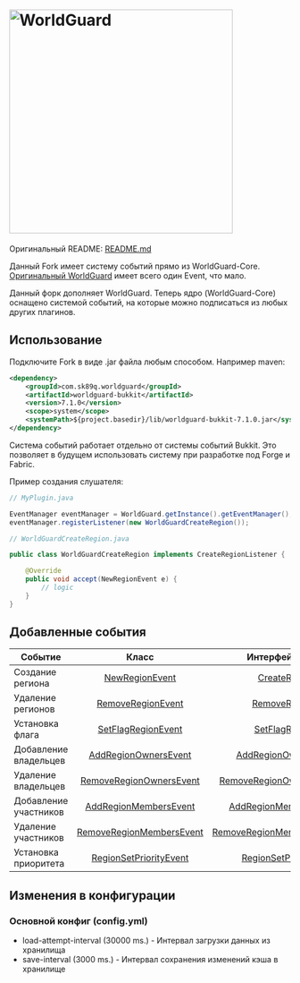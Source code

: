 <h1>
    <img src="worldguard-logo.svg" alt="WorldGuard" width="400" /> 
</h1>

Оригинальный README: [README.md](https://github.com/EngineHub/WorldGuard/blob/master/README.md)

Данный Fork имеет систему событий прямо из WorldGuard-Core. <br>
[Оригинальный WorldGuard](https://worldguard.enginehub.org/en/latest/developer/regions/events/) имеет всего один Event, что мало.<br>

Данный форк дополняет WorldGuard. Теперь ядро (WorldGuard-Core) оснащено системой событий, на которые можно подписаться из любых других плагинов.

## Использование
Подключите Fork в виде .jar файла любым способом. Например maven:
``` xml
<dependency>
    <groupId>com.sk89q.worldguard</groupId>
    <artifactId>worldguard-bukkit</artifactId>
    <version>7.1.0</version>
    <scope>system</scope>
    <systemPath>${project.basedir}/lib/worldguard-bukkit-7.1.0.jar</systemPath>
</dependency>
```

Система событий работает отдельно от системы событий Bukkit. Это позволяет в будущем использовать систему при разработке под Forge и Fabric.<br>

Пример создания слушателя:
``` java 
// MyPlugin.java

EventManager eventManager = WorldGuard.getInstance().getEventManager();
eventManager.registerListener(new WorldGuardCreateRegion());

```
``` java
// WorldGuardCreateRegion.java

public class WorldGuardCreateRegion implements CreateRegionListener {

    @Override
    public void accept(NewRegionEvent e) {
        // logic
    }
}

```
## Добавленные события
| Событие |                                                                               Класс                                                                                |                                                                                                                                                                Интерфейс слушателя |
|----------------|:------------------------------------------------------------------------------------------------------------------------------------------------------------------:|-----------------------------------------------------------------------------------------------------------------------------------------------------------------------------------:|
| Создание региона |           [NewRegionEvent](https://github.com/3ako/WorldGuard/blob/master/worldguard-core/src/main/java/com/sk89q/worldguard/events/NewRegionEvent.java)           |               [CreateRegionListener](https://github.com/3ako/WorldGuard/blob/master/worldguard-core/src/main/java/com/sk89q/worldguard/events/listeners/CreateRegionListener.java) |
| Удаление регионов |        [RemoveRegionEvent](https://github.com/3ako/WorldGuard/blob/master/worldguard-core/src/main/java/com/sk89q/worldguard/events/RemoveRegionEvent.java)        |               [RemoveRegionListener](https://github.com/3ako/WorldGuard/blob/master/worldguard-core/src/main/java/com/sk89q/worldguard/events/listeners/RemoveRegionListener.java) |
| Установка флага |       [SetFlagRegionEvent](https://github.com/3ako/WorldGuard/blob/master/worldguard-core/src/main/java/com/sk89q/worldguard/events/SetFlagRegionEvent.java)       |             [SetFlagRegionListener](https://github.com/3ako/WorldGuard/blob/master/worldguard-core/src/main/java/com/sk89q/worldguard/events/listeners/SetFlagRegionListener.java) |
| Добавление владельцев |     [AddRegionOwnersEvent](https://github.com/3ako/WorldGuard/blob/master/worldguard-core/src/main/java/com/sk89q/worldguard/events/AddRegionOwnersEvent.java)     |         [AddRegionOwnersListener](https://github.com/3ako/WorldGuard/blob/master/worldguard-core/src/main/java/com/sk89q/worldguard/events/listeners/AddRegionOwnersListener.java) |
| Удаление владельцев |  [RemoveRegionOwnersEvent](https://github.com/3ako/WorldGuard/blob/master/worldguard-core/src/main/java/com/sk89q/worldguard/events/RemoveRegionOwnersEvent.java)  |   [RemoveRegionOwnersListener](https://github.com/3ako/WorldGuard/blob/master/worldguard-core/src/main/java/com/sk89q/worldguard/events/listeners/RemoveRegionOwnersListener.java) |
| Добавление участников |    [AddRegionMembersEvent](https://github.com/3ako/WorldGuard/blob/master/worldguard-core/src/main/java/com/sk89q/worldguard/events/AddRegionMembersEvent.java)    |       [AddRegionMembersListener](https://github.com/3ako/WorldGuard/blob/master/worldguard-core/src/main/java/com/sk89q/worldguard/events/listeners/AddRegionMembersListener.java) |
| Удаление участников | [RemoveRegionMembersEvent](https://github.com/3ako/WorldGuard/blob/master/worldguard-core/src/main/java/com/sk89q/worldguard/events/RemoveRegionMembersEvent.java) | [RemoveRegionMembersListener](https://github.com/3ako/WorldGuard/blob/master/worldguard-core/src/main/java/com/sk89q/worldguard/events/listeners/RemoveRegionMembersListener.java) |
| Установка приоритета |   [RegionSetPriorityEvent](https://github.com/3ako/WorldGuard/blob/master/worldguard-core/src/main/java/com/sk89q/worldguard/events/RegionSetPriorityEvent.java)   |     [RegionSetPriorityListener](https://github.com/3ako/WorldGuard/blob/master/worldguard-core/src/main/java/com/sk89q/worldguard/events/listeners/RegionSetPriorityListener.java) |

## Изменения в конфигурации
### Основной конфиг (config.yml)
- load-attempt-interval (30000 ms.) - Интервал загрузки данных из хранилища
- save-interval (3000 ms.) - Интервал сохранения изменений кэша в хранилище
